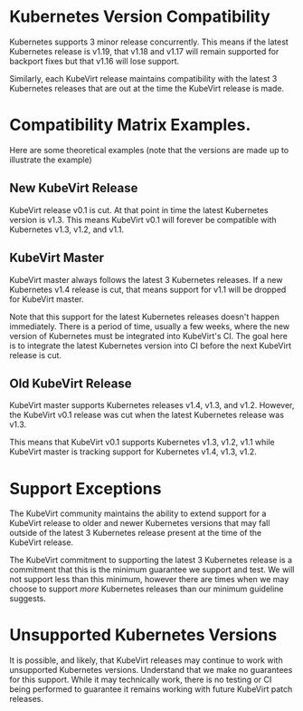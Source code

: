 # Kubernetes Version Compatibility

Kubernetes supports 3 minor release concurrently. This means if the latest
Kubernetes release is v1.19, that v1.18 and v1.17 will remain supported for
backport fixes but that v1.16 will lose support.

Similarly, each KubeVirt release maintains compatibility with the latest 3
Kubernetes releases that are out at the time the KubeVirt release is made.

# Compatibility Matrix Examples.

Here are some theoretical examples (note that the versions are made up to
illustrate the example)

## New KubeVirt Release

KubeVirt release v0.1 is cut. At that point in time the latest Kubernetes
version is v1.3. This means KubeVirt v0.1 will forever be compatible with
Kubernetes v1.3, v1.2, and v1.1.

## KubeVirt Master

KubeVirt master always follows the latest 3 Kubernetes releases. If a new
Kubernetes v1.4 release is cut, that means support for v1.1 will be dropped
for KubeVirt master.

Note that this support for the latest Kubernetes releases doesn't happen
immediately. There is a period of time, usually a few weeks, where the new
version of Kubernetes must be integrated into KubeVirt's CI. The goal here
is to integrate the latest Kubernetes version into CI before the next
KubeVirt release is cut.

## Old KubeVirt Release

KubeVirt master supports Kubernetes releases v1.4, v1.3, and v1.2. However, the
KubeVirt v0.1 release was cut when the latest Kubernetes release was v1.3.

This means that KubeVirt v0.1 supports Kubernetes v1.3, v1.2, v1.1 while
KubeVirt master is tracking support for Kubernetes v1.4, v1.3, v1.2.

# Support Exceptions

The KubeVirt community maintains the ability to extend support for a KubeVirt
release to older and newer Kubernetes versions that may fall outside of the
latest 3 Kubernetes release present at the time of the KubeVirt release.

The KubeVirt commitment to supporting the latest 3 Kubernetes release is a
commitment that this is the minimum guarantee we support and test. We will
not support less than this minimum, however there are times when we may choose
to support _more_ Kubernetes releases than our minimum guideline suggests.

# Unsupported Kubernetes Versions

It is possible, and likely, that KubeVirt releases may continue to work with
unsupported Kubernetes versions. Understand that we make no guarantees for this
support. While it may technically work, there is no testing or CI being
performed to guarantee it remains working with future KubeVirt patch releases. 


